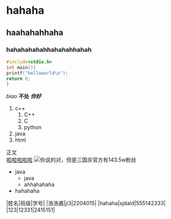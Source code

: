 # hahaha
## haahahahhaha
### hahahahahahhahahahhahah

````c
#include<stdio.h>
int main(){
printf("helloworld\n");
return 0;
}
````
*biao*
**不处**
***你好***

1. c++
   1. C++
   2. C
   3. python
2. java
3. html

正文<br>
[啦啦啦啦啦](www.baidu.com "我现在玩的是仅次于3A的2B游戏三国杀")
![你说的对，但是三国杀官方有143.5w粉丝]()

* java 
  * java
  * ahhahahaha
* hahahaha

|姓名|班级|学号|
|浩浩酱|ji3|2204015|
|hahaha|sjdald|555142333|
|123|12331|2415151|




